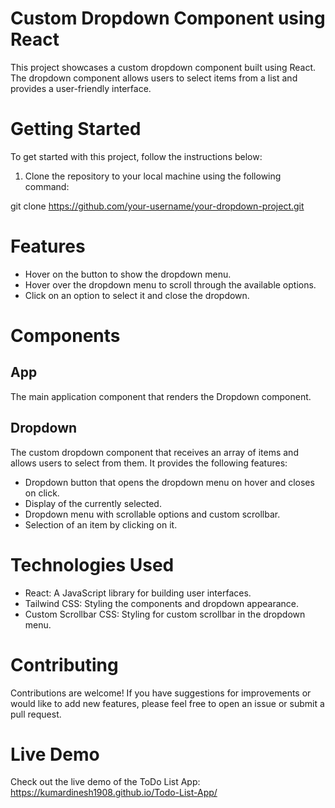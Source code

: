 # Custom Dropdown Component using React

This project showcases a custom dropdown component built using React. The dropdown component allows users to select items from a list and provides a user-friendly interface.

# Getting Started

To get started with this project, follow the instructions below:

1. Clone the repository to your local machine using the following command:

git clone https://github.com/your-username/your-dropdown-project.git

# Features
- Hover on the button to show the dropdown menu.
- Hover over the dropdown menu to scroll through the available options.
- Click on an option to select it and close the dropdown.

# Components
## App
The main application component that renders the Dropdown component.

## Dropdown
The custom dropdown component that receives an array of items and allows users to select from them. It provides the following features:
- Dropdown button that opens the dropdown menu on hover and closes on click. 
- Display of the currently selected.
- Dropdown menu with scrollable options and custom scrollbar.
- Selection of an item by clicking on it.

# Technologies Used
- React: A JavaScript library for building user interfaces.
- Tailwind CSS: Styling the components and dropdown appearance.
- Custom Scrollbar CSS: Styling for custom scrollbar in the dropdown menu.

# Contributing
Contributions are welcome! If you have suggestions for improvements or would like to add new features, please feel free to open an issue or submit a pull request.

# Live Demo
Check out the live demo of the ToDo List App: https://kumardinesh1908.github.io/Todo-List-App/
